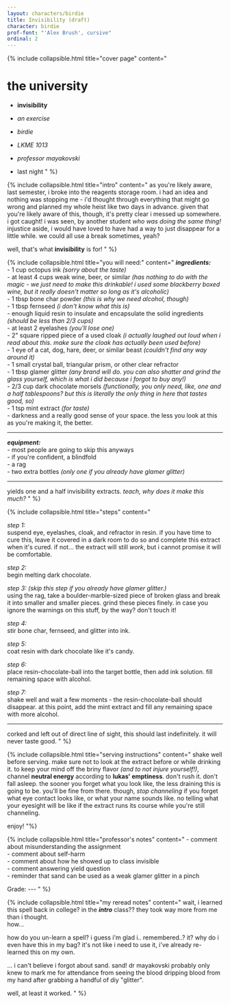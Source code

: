 ```yaml
---
layout: characters/birdie
title: Invisibility (draft)
character: birdie
prof-font: "'Alex Brush', cursive"
ordinal: 2
---
```

{% include collapsible.html title="cover page" content="
# the university

- **invisibility**  
- *an exercise*

- *birdie*
- *LKME 1013*
- *professor mayakovski*
- last night
" %}

{% include collapsible.html title="intro" content="
as you're likely aware, last semester, i broke into the reagents storage room. i had an idea and nothing was stopping me - i'd thought through everything that might go wrong and planned my whole heist like two days in advance. given that you're likely aware of this, though, it's pretty clear i messed up somewhere. i got caught! i was seen, by another student *who was doing the same thing!* injustice aside, i would have loved to have had a way to just disappear for a little while. we could all use a break sometimes, yeah?

well, that's what **invisibility** is for!
" %}

{% include collapsible.html title="you will need:" content="
***ingredients:***  
\- 1 cup octopus ink *(sorry about the taste)*  
\- at least 4 cups weak wine, beer, or similar *(has nothing to do with the magic - we just need to make this drinkable! i used some blackberry boxed wine, but it really doesn't matter so long as it's alcoholic)*  
\- 1 tbsp bone char powder *(this is why we need alcohol, though)*  
\- 1 tbsp fernseed *(i don't know what this is)*  
\- enough liquid resin to insulate and encapsulate the solid ingredients *(should be less than 2/3 cups)*  
\- at least 2 eyelashes *(you'll lose one)*  
\- 2\" square ripped piece of a used cloak *(i actually laughed out loud when i read about this. make sure the cloak has actually been used before)*  
\- 1 eye of a cat, dog, hare, deer, or similar beast *(couldn't find any way around it)*  
\- 1 small crystal ball, triangular prism, or other clear refractor  
\- 1 tbsp glamer glitter *(any brand will do. you can also shatter and grind the glass yourself, which is what i did because i forgot to buy any!)*  
\- 2/3 cup dark chocolate morsels *(functionally, you only need, like, one and a half tablespoons? but this is literally the only thing in here that tastes good, so)*  
\- 1 tsp mint extract *(for taste)*  
\- darkness and a really good sense of your space. the less you look at this as you're making it, the better.

---

***equipment:***  
\- most people are going to skip this anyways  
\- if you're confident, a blindfold  
\- a rag  
\- two extra bottles *(only one if you already have glamer glitter)*

---

yields one and a half invisibility extracts. *teach, why does it make this much?*
" %}

{% include collapsible.html title="steps" content="

*step 1:*  
suspend eye, eyelashes, cloak, and refractor in resin. if you have time to cure this, leave it covered in a dark room to do so and complete this extract when it's cured. if not... the extract will still *work*, but i cannot promise it will be comfortable.

*step 2:*  
begin melting dark chocolate.

*step 3: (skip this step if you already have glamer glitter.)*  
using the rag, take a boulder-marble-sized piece of broken glass and break it into smaller and smaller pieces.
grind these pieces finely. in case you ignore the warnings on this stuff, by the way? don't touch it!

*step 4:*  
stir bone char, fernseed, and glitter into ink.

*step 5:*  
coat resin with dark chocolate like it's candy.

*step 6:*  
place resin-chocolate-ball into the target bottle, then add ink solution. fill remaining space with alcohol.

*step 7:*  
shake well and wait a few moments - the resin-chocolate-ball should disappear. at this point, add the mint extract and fill any remaining space with more alcohol.

---

corked and left out of direct line of sight, this should last indefinitely. it will never taste good.
" %}

{% include collapsible.html title="serving instructions" content="
shake well before serving. make sure not to look at the extract before or while drinking it. to keep your mind off the briny flavor *(and to not injure yourself!)*, channel **neutral energy** according to **lukas' emptiness**. don't rush it. don't fall asleep. the sooner you forget what you look like, the less draining this is going to be. you'll be fine from there. though, *stop channeling* if you forget what eye contact looks like, or what your name sounds like. no telling what your eyesight will be like if the extract runs its course while you're still channeling.

enjoy!
"%}

{% include collapsible.html title="<span class='note'>professor's notes</span>" content="
<span class='note'>
\- comment about misunderstanding the assignment  
\- comment about self-harm  
\- comment about how he showed up to class invisible  
\- comment answering yield question  
\- reminder that sand can be used as a weak glamer glitter in a pinch
</span>

<span class='underline note'>Grade: ---</span>
" %}

{% include collapsible.html title="<span class='reread'>my reread notes</span>" content="
<span class='reread'>wait, i learned this spell back in college? in the ***intro*** class?? they took way more from me than i thought.  
how...</span>

<span class='reread'>how do you un-learn a spell? i guess i'm glad i.. remembered..? it? why do i even have this in my bag? it's not like i need to use it, i've already re-learned this on my own.</span>

<span class='reread'>... i can't believe i forgot about sand. sand! dr mayakovski probably only knew to mark me for attendance from seeing the blood dripping blood from my hand after grabbing a handful of diy \"glitter\".</span>

<span class='reread'>well, at least it worked.</span>
" %}